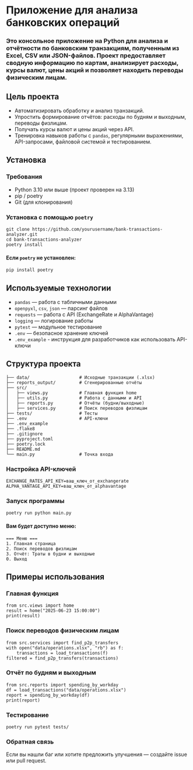 # Приложение для анализа банковских операций

### Это консольное приложение на Python для анализа и отчётности по банковским транзакциям, полученным из Excel, CSV или JSON-файлов. Проект предоставляет сводную информацию по картам, анализирует расходы, курсы валют, цены акций и позволяет находить переводы физическим лицам.

## Цель проекта
+ Автоматизировать обработку и анализ транзакций.
+ Упростить формирование отчётов: расходы по будням и выходным, переводы физлицам.
+ Получать курсы валют и цены акций через API.
+ Тренировка навыков работы с `pandas`, регулярными выражениями, API-запросами, файловой системой и тестированием.

## Установка
### Требования

+ Python 3.10 или выше (проект проверен на 3.13)
+ pip / poetry
+ Git (для клонирования)

### Установка с помощью `poetry`
```
git clone https://github.com/yourusername/bank-transactions-analyzer.git
cd bank-transactions-analyzer
poetry install
```

#### Если `poetry` не установлен:
```
pip install poetry
```

## Используемые технологии
+ `pandas` — работа с табличными данными
+ `openpyxl`, `csv`, `json` — парсинг файлов
+ `requests` — работа с API (ExchangeRate и AlphaVantage)
+ `logging` — логирование работы
+ `pytest` — модульное тестирование
+ `.env` — безопасное хранение ключей
+ `.env_example` - инструкция для разработчиков как использовать API-ключи

## Структура проекта

```
├── data/                   # Исходные транзакции (.xlsx)
├── reports_output/         # Сгенерированные отчёты
├── src/
│   ├── views.py            # Главная функция home
│   ├── utils.py            # Работа с данными и API
│   ├── reports.py          # Отчёты (будни/выходные)
│   ├── services.py         # Поиск переводов физлицам
├── tests/                  # Тесты
├── .env                    # API-ключи
├── .env_example
├── .flake8
├── .gitignore
├── pyproject.toml
├── poetry.lock
├── README.md
└── main.py                 # Точка входа
```

### Настройка API-ключей
```
EXCHANGE_RATES_API_KEY=ваш_ключ_от_exchangerate
ALPHA_VANTAGE_API_KEY=ваш_ключ_от_alphavantage
```

### Запуск программы
```poetry run python main.py```

#### Вам будет доступно меню:
```commandline
=== Меню ===
1. Главная страница
2. Поиск переводов физлицам
3. Отчёт: Траты в будни и выходные
0. Выход
```

## Примеры использования
### Главная функция

```
from src.views import home
result = home("2025-06-23 15:00:00")
print(result)
```

### Поиск переводов физическим лицам
```
from src.services import find_p2p_transfers
with open("data/operations.xlsx", "rb") as f:
    transactions = load_transactions(f)
filtered = find_p2p_transfers(transactions)
```

### Отчёт по будням и выходным
```
from src.reports import spending_by_workday
df = load_transactions("data/operations.xlsx")
report = spending_by_workday(df)
print(report)
```

### Тестирование
```poetry run pytest tests/```

### Обратная связь
Если вы нашли баг или хотите предложить улучшения — создайте issue или pull request.
